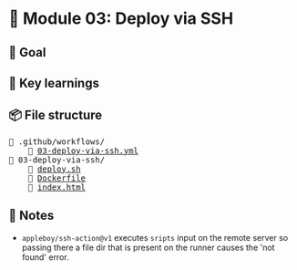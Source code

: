# 🧪 Module 03: Deploy via SSH

## 🎯 Goal

## 🔑 Key learnings

## 📦 File structure
<pre>
📁 .github/workflows/
    📄 <a href="../.github/workflows/03-deploy-via-ssh.yml">03-deploy-via-ssh.yml</a>
📁 03-deploy-via-ssh/    
    📄 <a href="deploy.sh">deploy.sh</a>
    📄 <a href="Dockerfile">Dockerfile</a>
    📄 <a href="index.html">index.html</a>
</pre>

## 📝 Notes
- `appleboy/ssh-action@v1` executes `sripts` input on the remote server so passing there a file dir that is present on the runner causes the 'not found' error.

